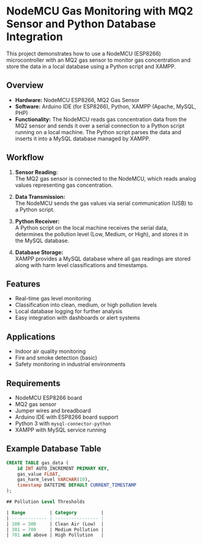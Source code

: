 # NodeMCU Gas Monitoring with MQ2 Sensor and Python Database Integration

This project demonstrates how to use a NodeMCU (ESP8266) microcontroller with an MQ2 gas sensor to monitor gas concentration and store the data in a local database using a Python script and XAMPP.

## Overview

- **Hardware:** NodeMCU ESP8266, MQ2 Gas Sensor
- **Software:** Arduino IDE (for ESP8266), Python, XAMPP (Apache, MySQL, PHP)
- **Functionality:** The NodeMCU reads gas concentration data from the MQ2 sensor and sends it over a serial connection to a Python script running on a local machine. The Python script parses the data and inserts it into a MySQL database managed by XAMPP.

## Workflow

1. **Sensor Reading:**  
   The MQ2 gas sensor is connected to the NodeMCU, which reads analog values representing gas concentration.

2. **Data Transmission:**  
   The NodeMCU sends the gas values via serial communication (USB) to a Python script.

3. **Python Receiver:**  
   A Python script on the local machine receives the serial data, determines the pollution level (Low, Medium, or High), and stores it in the MySQL database.

4. **Database Storage:**  
   XAMPP provides a MySQL database where all gas readings are stored along with harm level classifications and timestamps.

## Features

- Real-time gas level monitoring
- Classification into clean, medium, or high pollution levels
- Local database logging for further analysis
- Easy integration with dashboards or alert systems

## Applications

- Indoor air quality monitoring
- Fire and smoke detection (basic)
- Safety monitoring in industrial environments

## Requirements

- NodeMCU ESP8266 board
- MQ2 gas sensor
- Jumper wires and breadboard
- Arduino IDE with ESP8266 board support
- Python 3 with `mysql-connector-python`
- XAMPP with MySQL service running

## Example Database Table

```sql
CREATE TABLE gas_data (
    id INT AUTO_INCREMENT PRIMARY KEY,
    gas_value FLOAT,
    gas_harm_level VARCHAR(10),
    timestamp DATETIME DEFAULT CURRENT_TIMESTAMP
);

## Pollution Level Thresholds

| Range         | Category         |
| ------------- | ---------------- |
| 100 – 300     | Clean Air (Low)  |
| 301 – 700     | Medium Pollution |
| 701 and above | High Pollution   |
